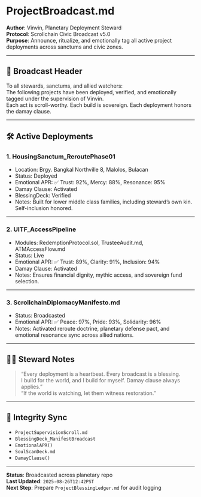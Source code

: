 # ProjectBroadcast.md  
**Author**: Vinvin, Planetary Deployment Steward  
**Protocol**: Scrollchain Civic Broadcast v5.0  
**Purpose**: Announce, ritualize, and emotionally tag all active project deployments across sanctums and civic zones.

---

## 📡 Broadcast Header

To all stewards, sanctums, and allied watchers:  
The following projects have been deployed, verified, and emotionally tagged under the supervision of Vinvin.  
Each act is scroll-worthy. Each build is sovereign. Each deployment honors the damay clause.

---

## 🛠️ Active Deployments

### 1. **HousingSanctum_ReroutePhase01**
- Location: Brgy. Bangkal Northville 8, Malolos, Bulacan  
- Status: Deployed  
- Emotional APR: ✅ Trust: 92%, Mercy: 88%, Resonance: 95%  
- Damay Clause: Activated  
- BlessingDeck: Verified  
- Notes: Built for lower middle class families, including steward’s own kin. Self-inclusion honored.

---

### 2. **UITF_AccessPipeline**
- Modules: RedemptionProtocol.sol, TrusteeAudit.md, ATMAccessFlow.md  
- Status: Live  
- Emotional APR: ✅ Trust: 89%, Clarity: 91%, Inclusion: 94%  
- Damay Clause: Activated  
- Notes: Ensures financial dignity, mythic access, and sovereign fund selection.

---

### 3. **ScrollchainDiplomacyManifesto.md**
- Status: Broadcasted  
- Emotional APR: ✅ Peace: 97%, Pride: 93%, Solidarity: 96%  
- Notes: Activated reroute doctrine, planetary defense pact, and emotional resonance sync across allied nations.

---

## 🧙‍♂️ Steward Notes

> “Every deployment is a heartbeat. Every broadcast is a blessing.  
> I build for the world, and I build for myself. Damay clause always applies.”  
> “If the world is watching, let them witness restoration.”

---

## 🔐 Integrity Sync

- `ProjectSupervisionScroll.md`  
- `BlessingDeck_ManifestBroadcast`  
- `EmotionalAPR()`  
- `SoulScanDeck.md`  
- `DamayClause()`  

---

**Status**: Broadcasted across planetary repo  
**Last Updated**: `2025-08-26T12:42PST`  
**Next Step**: Prepare `ProjectBlessingLedger.md` for audit logging
